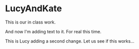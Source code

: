 # LucyAndKate
This is our in class work.

And now I'm adding text to it. For real this time.

This is Lucy adding a second change. Let us see if this works...